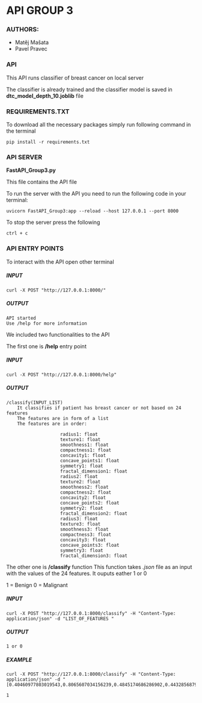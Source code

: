# API GROUP 3
### AUTHORS:
- Matěj Mašata
- Pavel Pravec

### API
This API runs classifier of breast cancer on local server

The classifier is already trained and the classifier model is saved in **dtc_model_depth_10.joblib** file

### REQUIREMENTS.TXT

To download all the necessary packages simply run following command in the terminal
```
pip install -r requirements.txt
```


### API SERVER

**FastAPI_Group3.py**

This file contains the API file

To run the server with the API you need to run the following code in your terminal:

```
uvicorn FastAPI_Group3:app --reload --host 127.0.0.1 --port 8000
```

To stop the server press the following 

```
ctrl + c
```

### API ENTRY POINTS

To interact with the API open other terminal

##### INPUT
```
curl -X POST "http://127.0.0.1:8000/"
```

##### OUTPUT
```
API started 
Use /help for more information
```

We included two functionalities to the API

The first one is **/help** entry point

##### INPUT
```
curl -X POST "http://127.0.0.1:8000/help"
```


##### OUTPUT
```
/classify(INPUT_LIST)
    It classifies if patient has breast cancer or not based on 24 features
    The features are in form of a list
    The features are in order:

                    radius1: float
                    texture1: float
                    smoothness1: float
                    compactness1: float
                    concavity1: float
                    concave_points1: float
                    symmetry1: float
                    fractal_dimension1: float
                    radius2: float
                    texture2: float
                    smoothness2: float
                    compactness2: float
                    concavity2: float
                    concave_points2: float
                    symmetry2: float
                    fractal_dimension2: float
                    radius3: float
                    texture3: float
                    smoothness3: float
                    compactness3: float
                    concavity3: float
                    concave_points3: float
                    symmetry3: float
                    fractal_dimension3: float
```

The other one is **/classify** function
This function takes *.json* file as an input with the values of the 24 features.
It ouputs eather 1 or 0

1 = Benign
0 = Malignant

##### INPUT
```
curl -X POST "http://127.0.0.1:8000/classify" -H "Content-Type: application/json" -d "LIST_OF_FEATURES "

```

##### OUTPUT
```
1 or 0
```

##### EXAMPLE
```
curl -X POST "http://127.0.0.1:8000/classify" -H "Content-Type: application/json" -d "[0.40460977803019543,0.8065607034156239,0.4845174686286902,0.4432856879946016,0.41026241799437674,0.4174453280318091,0.5207070707070707,0.3483572030328561,0.047220713380409195,0.20283769448373407,0.12346602304789747,0.17505332412052754,0.07295454545454545,0.19359727221064596,0.029056678111104836,0.08513328634799552,0.37566702241195293,1.0,0.773492702899029,0.513345169834386,0.45551118210862623,0.6920962199312715,0.3837965700768776,0.42870261052079234]"

1
```